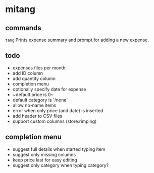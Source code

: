 # mitang

## commands
`tang`
Prints expense summary and prompt for adding a new expense.

## todo
- expenses files per month
- add ID column
- add quantity column
- completion menu
- optionally specify date for expense
- ~default price is 0~
- default category is '/none'
- allow no-name items
- error when only price (and date) is inserted
- add header to CSV files
- support custom columns (store:rimping)

## completion menu
- suggest full details when started typing item
- suggest only missing columns
- keep price last for easy editing
- suggest only category when typing category?